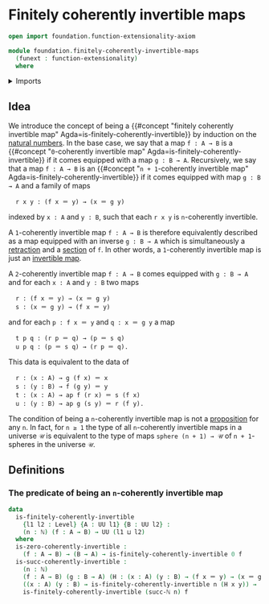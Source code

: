 # Finitely coherently invertible maps

```agda
open import foundation.function-extensionality-axiom

module foundation.finitely-coherently-invertible-maps
  (funext : function-extensionality)
  where
```

<details><summary>Imports</summary>

```agda
open import elementary-number-theory.natural-numbers

open import foundation.identity-types funext
open import foundation.unit-type
open import foundation.universe-levels
```

</details>

## Idea

We introduce the concept of being a
{{#concept "finitely coherently invertible map" Agda=is-finitely-coherently-invertible}}
by induction on the
[natural numbers](elementary-number-theory.natural-numbers.md). In the base
case, we say that a map `f : A → B` is a
{{#concept "`0`-coherently invertible map" Agda=is-finitely-coherently-invertible}}
if it comes equipped with a map `g : B → A`. Recursively, we say that a map
`f : A → B` is an
{{#concept "`n + 1`-coherently invertible map" Agda=is-finitely-coherently-invertible}}
if it comes equipped with map `g : B → A` and a family of maps

```text
  r x y : (f x ＝ y) → (x ＝ g y)
```

indexed by `x : A` and `y : B`, such that each `r x y` is `n`-coherently
invertible.

A `1`-coherently invertible map `f : A → B` is therefore equivalently described
as a map equipped with an inverse `g : B → A` which is simultaneously a
[retraction](foundation-core.retractions.md) and a
[section](foundation-core.sections.md) of `f`. In other words, a `1`-coherently
invertible map is just an [invertible map](foundation-core.invertible-maps.md).

A `2`-coherently invertible map `f : A → B` comes equipped with `g : B → A` and
for each `x : A` and `y : B` two maps

```text
  r : (f x ＝ y) → (x ＝ g y)
  s : (x ＝ g y) → (f x ＝ y)
```

and for each `p : f x ＝ y` and `q : x ＝ g y` a map

```text
  t p q : (r p ＝ q) → (p ＝ s q)
  u p q : (p ＝ s q) → (r p ＝ q).
```

This data is equivalent to the data of

```text
  r : (x : A) → g (f x) ＝ x
  s : (y : B) → f (g y) ＝ y
  t : (x : A) → ap f (r x) ＝ s (f x)
  u : (y : B) → ap g (s y) ＝ r (f y).
```

The condition of being a `n`-coherently invertible map is not a
[proposition](foundation-core.propositions.md) for any `n`. In fact, for `n ≥ 1`
the type of all `n`-coherently invertible maps in a universe `𝒰` is equivalent
to the type of maps `sphere (n + 1) → 𝒰` of `n + 1`-spheres in the universe `𝒰`.

## Definitions

### The predicate of being an `n`-coherently invertible map

```agda
data
  is-finitely-coherently-invertible
    {l1 l2 : Level} {A : UU l1} {B : UU l2} :
    (n : ℕ) (f : A → B) → UU (l1 ⊔ l2)
  where
  is-zero-coherently-invertible :
    (f : A → B) → (B → A) → is-finitely-coherently-invertible 0 f
  is-succ-coherently-invertible :
    (n : ℕ)
    (f : A → B) (g : B → A) (H : (x : A) (y : B) → (f x ＝ y) → (x ＝ g y)) →
    ((x : A) (y : B) → is-finitely-coherently-invertible n (H x y)) →
    is-finitely-coherently-invertible (succ-ℕ n) f
```
